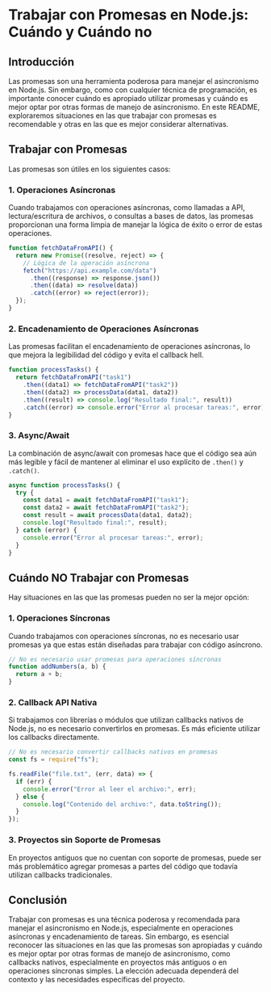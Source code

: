 # Trabajar con Promesas en Node.js: Cuándo y Cuándo no

## Introducción

Las promesas son una herramienta poderosa para manejar el asincronismo en Node.js. Sin embargo, como con cualquier técnica de programación, es importante conocer cuándo es apropiado utilizar promesas y cuándo es mejor optar por otras formas de manejo de asincronismo. En este README, exploraremos situaciones en las que trabajar con promesas es recomendable y otras en las que es mejor considerar alternativas.

## Trabajar con Promesas

Las promesas son útiles en los siguientes casos:

### 1. Operaciones Asíncronas

Cuando trabajamos con operaciones asíncronas, como llamadas a API, lectura/escritura de archivos, o consultas a bases de datos, las promesas proporcionan una forma limpia de manejar la lógica de éxito o error de estas operaciones.

```javascript
function fetchDataFromAPI() {
  return new Promise((resolve, reject) => {
    // Lógica de la operación asíncrona
    fetch("https://api.example.com/data")
      .then((response) => response.json())
      .then((data) => resolve(data))
      .catch((error) => reject(error));
  });
}
```

### 2. Encadenamiento de Operaciones Asíncronas

Las promesas facilitan el encadenamiento de operaciones asíncronas, lo que mejora la legibilidad del código y evita el callback hell.

```javascript
function processTasks() {
  return fetchDataFromAPI("task1")
    .then((data1) => fetchDataFromAPI("task2"))
    .then((data2) => processData(data1, data2))
    .then((result) => console.log("Resultado final:", result))
    .catch((error) => console.error("Error al procesar tareas:", error));
}
```

### 3. Async/Await

La combinación de async/await con promesas hace que el código sea aún más legible y fácil de mantener al eliminar el uso explícito de `.then()` y `.catch()`.

```javascript
async function processTasks() {
  try {
    const data1 = await fetchDataFromAPI("task1");
    const data2 = await fetchDataFromAPI("task2");
    const result = await processData(data1, data2);
    console.log("Resultado final:", result);
  } catch (error) {
    console.error("Error al procesar tareas:", error);
  }
}
```

## Cuándo NO Trabajar con Promesas

Hay situaciones en las que las promesas pueden no ser la mejor opción:

### 1. Operaciones Síncronas

Cuando trabajamos con operaciones síncronas, no es necesario usar promesas ya que estas están diseñadas para trabajar con código asíncrono.

```javascript
// No es necesario usar promesas para operaciones síncronas
function addNumbers(a, b) {
  return a + b;
}
```

### 2. Callback API Nativa

Si trabajamos con librerías o módulos que utilizan callbacks nativos de Node.js, no es necesario convertirlos en promesas. Es más eficiente utilizar los callbacks directamente.

```javascript
// No es necesario convertir callbacks nativos en promesas
const fs = require("fs");

fs.readFile("file.txt", (err, data) => {
  if (err) {
    console.error("Error al leer el archivo:", err);
  } else {
    console.log("Contenido del archivo:", data.toString());
  }
});
```

### 3. Proyectos sin Soporte de Promesas

En proyectos antiguos que no cuentan con soporte de promesas, puede ser más problemático agregar promesas a partes del código que todavía utilizan callbacks tradicionales.

## Conclusión

Trabajar con promesas es una técnica poderosa y recomendada para manejar el asincronismo en Node.js, especialmente en operaciones asíncronas y encadenamiento de tareas. Sin embargo, es esencial reconocer las situaciones en las que las promesas son apropiadas y cuándo es mejor optar por otras formas de manejo de asincronismo, como callbacks nativos, especialmente en proyectos más antiguos o en operaciones síncronas simples. La elección adecuada dependerá del contexto y las necesidades específicas del proyecto.
